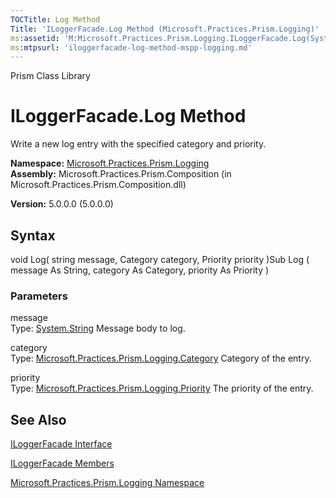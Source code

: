 ```yaml
---
TOCTitle: Log Method
Title: 'ILoggerFacade.Log Method (Microsoft.Practices.Prism.Logging)'
ms:assetid: 'M:Microsoft.Practices.Prism.Logging.ILoggerFacade.Log(System.String,Microsoft.Practices.Prism.Logging.Category,Microsoft.Practices.Prism.Logging.Priority)'
ms:mtpsurl: 'iloggerfacade-log-method-mspp-logging.md'
---
```


Prism Class Library

ILoggerFacade.Log Method
============================

Write a new log entry with the specified category and priority.

**Namespace:** [Microsoft.Practices.Prism.Logging](https://msdn.microsoft.com/library/microsoft.practices.prism.logging)
**Assembly:** Microsoft.Practices.Prism.Composition (in Microsoft.Practices.Prism.Composition.dll)

**Version:** 5.0.0.0 (5.0.0.0)

## Syntax


void Log( string message, Category category, Priority priority )Sub Log ( message As String, category As Category, priority As Priority )

### Parameters

message  
Type: [System.String](http://msdn.microsoft.com/en-us/library/s1wwdcbf)
Message body to log.

category  
Type: [Microsoft.Practices.Prism.Logging.Category](https://msdn.microsoft.com/library/microsoft.practices.prism.logging.category)
Category of the entry.

priority  
Type: [Microsoft.Practices.Prism.Logging.Priority](https://msdn.microsoft.com/library/microsoft.practices.prism.logging.priority)
The priority of the entry.

See Also
--------


[ILoggerFacade Interface](https://msdn.microsoft.com/library/microsoft.practices.prism.logging.iloggerfacade)

[ILoggerFacade Members](https://msdn.microsoft.com/allmembers.t:microsoft.practices.prism.logging.iloggerfacade)

[Microsoft.Practices.Prism.Logging Namespace](https://msdn.microsoft.com/library/microsoft.practices.prism.logging)
